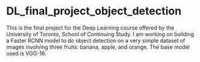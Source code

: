 # DL_final_project_object_detection

This is the final project for the Deep Learning course offered by the University of Toronto, School of Continuing Study. 
I am working on building a Faster RCNN model to do object detection on a very simple dataset of images involving three fruits: banana, apple, and orange.
The base model used is VGG-16.
